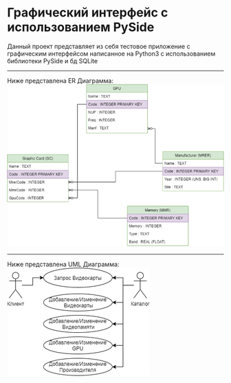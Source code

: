 # Графический интерфейс с использованием PySide
Данный проект представляет из себя тестовое приложение с графическим интерфейсом написанное на Python3 с использованием библиотеки PySide и бд SQLite <br>
***
Ниже представлена ER Диаграмма:<br>
![ER Diagram](er-dia.png) <br>
***
Ниже представлена UML Диаграмма:<br>
![UML Diagram](uml-dia.png) <br>